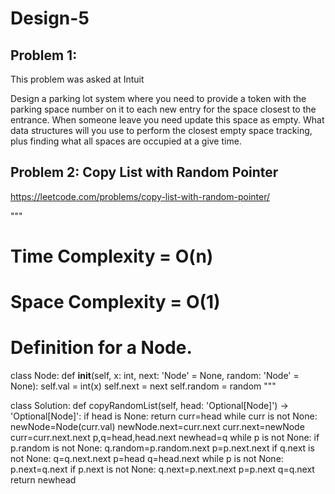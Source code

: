 # Design-5

## Problem 1: 
This problem was asked at Intuit

Design a parking lot system where you need to provide a token with the parking space number on it to each new entry for the space closest to the entrance. 
When someone leave you need update this space as empty. 
What data structures will you use to perform the closest empty space tracking, plus finding what all spaces are occupied at a give time.

## Problem 2: Copy List with Random Pointer

https://leetcode.com/problems/copy-list-with-random-pointer/

"""


# Time Complexity = O(n)
# Space Complexity = O(1)

# Definition for a Node.
class Node:
    def __init__(self, x: int, next: 'Node' = None, random: 'Node' = None):
        self.val = int(x)
        self.next = next
        self.random = random
"""

class Solution:
    def copyRandomList(self, head: 'Optional[Node]') -> 'Optional[Node]':
        if head is None:
            return
        curr=head
        while curr is not None:
            newNode=Node(curr.val)
            newNode.next=curr.next
            curr.next=newNode
            curr=curr.next.next
        p,q=head,head.next
        newhead=q
        while p is not None:
            if p.random is not None:
                q.random=p.random.next
            p=p.next.next
            if q.next is not None:
                q=q.next.next
        p=head
        q=head.next
        while p is not None:
            p.next=q.next
            if p.next is not None:
                q.next=p.next.next
            p=p.next
            q=q.next
        return newhead
            
            
        
            
        